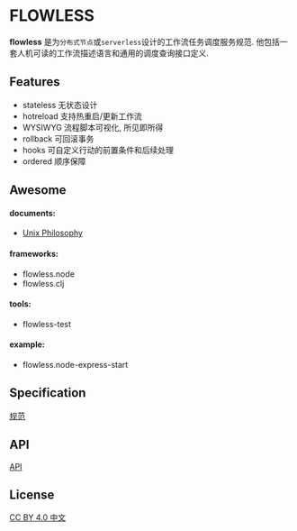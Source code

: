 FLOWLESS
===

**flowless** 是为`分布式节点`或`serverless`设计的工作流任务调度服务规范. 他包括一套人机可读的工作流描述语言和通用的调度查询接口定义.

Features
---
- stateless 无状态设计
- hotreload 支持热重启/更新工作流
- WYSIWYG 流程脚本可视化, 所见即所得
- rollback 可回滚事务
- hooks 可自定义行动的前置条件和后续处理
- ordered 顺序保障


Awesome
---
#### documents:
- [Unix Philosophy](http://www.faqs.org/docs/artu/ch01s06.html)

#### frameworks:
- flowless.node
- flowless.clj

#### tools:
- flowless-test

#### example:
- flowless.node-express-start


Specification
---
[规范](./doc/specification)


API
---
[API](./doc/API)


License
---
[CC BY 4.0 中文](https://creativecommons.org/licenses/by/4.0/deed.zh)
